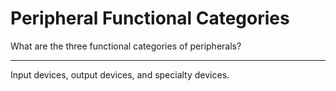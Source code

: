 # Peripheral Functional Categories

What are the three functional categories of peripherals?

---

Input devices, output devices, and specialty devices.